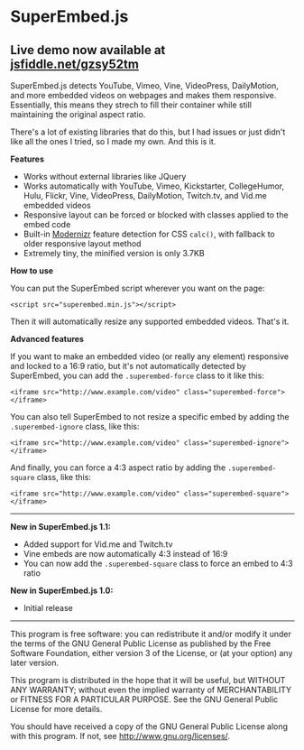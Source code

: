 SuperEmbed.js
================
Live demo now available at [jsfiddle.net/gzsy52tm](https://jsfiddle.net/gzsy52tm/)
---
SuperEmbed.js detects YouTube, Vimeo, Vine, VideoPress, DailyMotion, and more embedded videos on webpages and makes them responsive. Essentially, this means they strech to fill their container while still maintaining the original aspect ratio.

There's a lot of existing libraries that do this, but I had issues or just didn't like all the ones I tried, so I made my own. And this is it.

**Features**
* Works without external libraries like JQuery
* Works automatically with YouTube, Vimeo, Kickstarter, CollegeHumor, Hulu, Flickr, Vine, VideoPress, DailyMotion, Twitch.tv, and Vid.me embedded videos
* Responsive layout can be forced or blocked with classes applied to the embed code
* Built-in [Modernizr](https://modernizr.com/) feature detection for CSS `calc()`, with fallback to older responsive layout method
* Extremely tiny, the minified version is only 3.7KB

**How to use**

You can put the SuperEmbed script wherever you want on the page:
```
<script src="superembed.min.js"></script>
```
Then it will automatically resize any supported embedded videos. That's it.

**Advanced features**

If you want to make an embedded video (or really any element) responsive and locked to a 16:9 ratio, but it's not automatically detected by SuperEmbed, you can add the `.superembed-force` class to it like this:
```
<iframe src="http://www.example.com/video" class="superembed-force"></iframe>
```
You can also tell SuperEmbed to not resize a specific embed by adding the `.superembed-ignore` class, like this:
```
<iframe src="http://www.example.com/video" class="superembed-ignore"></iframe>
```
And finally, you can force a 4:3 aspect ratio by adding the `.superembed-square` class, like this:
```
<iframe src="http://www.example.com/video" class="superembed-square"></iframe>
```

---------------------------------------------------------
__New in SuperEmbed.js 1.1:__
* Added support for Vid.me and Twitch.tv
* Vine embeds are now automatically 4:3 instead of 16:9
* You can now add the `.superembed-square` class to force an embed to 4:3 ratio

__New in SuperEmbed.js 1.0:__
* Initial release

---------------------------------------------------------

This program is free software: you can redistribute it and/or modify
it under the terms of the GNU General Public License as published by
the Free Software Foundation, either version 3 of the License, or
(at your option) any later version.

This program is distributed in the hope that it will be useful,
but WITHOUT ANY WARRANTY; without even the implied warranty of
MERCHANTABILITY or FITNESS FOR A PARTICULAR PURPOSE.  See the
GNU General Public License for more details.

You should have received a copy of the GNU General Public License
along with this program.  If not, see <http://www.gnu.org/licenses/>.
